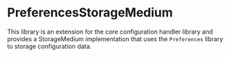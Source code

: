 # PreferencesStorageMedium
This library is an extension for the core configuration handler library and provides a StorageMedium implementation that uses the `Preferences` library to storage configuration data.
